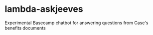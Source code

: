# lambda-askjeeves
Experimental Basecamp chatbot for answering questions from Case's benefits documents
